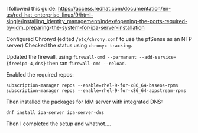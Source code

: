 I followed this guide: https://access.redhat.com/documentation/en-us/red_hat_enterprise_linux/9/html-single/installing_identity_management/index#opening-the-ports-required-by-idm_preparing-the-system-for-ipa-server-installation

Configured Chronyd (edited `/etc/chrony.conf` to use the pfSense as an NTP server)
Checked the status using `chronyc tracking`.

Updated the firewall, using `firewall-cmd --permanent --add-service={freeipa-4,dns}` then ran `firewall-cmd --reload`.

Enabled the required repos:
```
subscription-manager repos --enable=rhel-9-for-x86_64-baseos-rpms
subscription-manager repos --enable=rhel-9-for-x86_64-appstream-rpms
```

Then installed the packages for IdM server with integrated DNS:
```
dnf install ipa-server ipa-server-dns
```

Then I completed the setup and whatnot....
